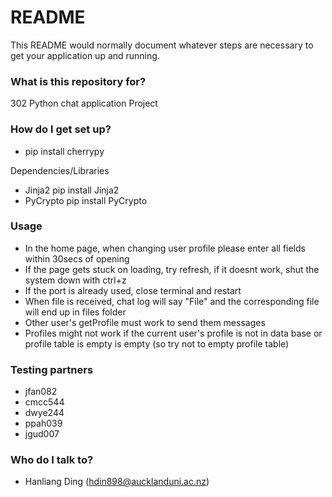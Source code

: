 # README #

This README would normally document whatever steps are necessary to get your application up and running.

### What is this repository for? ###

302 Python chat application Project

### How do I get set up? ###

* pip install cherrypy

Dependencies/Libraries
* Jinja2
pip install Jinja2
* PyCrypto
pip install PyCrypto

### Usage ###

* In the home page, when changing user profile please enter all fields within 30secs of opening
* If the page gets stuck on loading, try refresh, if it doesnt work, shut the system down with ctrl+z
* If the port is already used, close terminal and restart
* When file is received, chat log will say "File" and the corresponding file will end up in files folder
* Other user's getProfile must work to send them messages
* Profiles might not work if the current user's profile is not in data base or profile table is empty is empty (so try not to empty profile table)

### Testing partners ###
* jfan082
* cmcc544
* dwye244
* ppah039
* jgud007

### Who do I talk to? ###

* Hanliang Ding (hdin898@aucklanduni.ac.nz)
